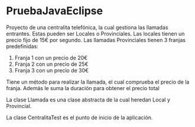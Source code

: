 # PruebaJavaEclipse
Proyecto de una centralita telefónica, la cual gestiona las llamadas entrantes.
Estas pueden ser Locales o Provinciales.
Las locales tienen un precio fijo de 15€ por segundo.
Las llamadas Provinciales tienen 3 franjas predefinidas:

<ol>
  <li>Franja 1 con un precio de 20€</li>
  <li>Franja 2 con un precio de 25€</li>
  <li>Franja 3 con un precio de 30€</li>
</ol>
Tiene un método para realizar la llamada, el cual comprueba el precio de la franja.
Además le suma la duración para obtener el precio total

La clase Llamada es una clase abstracta de la cual heredan Local y Provincial.

La clase CentralitaTest es el punto de inicio de la aplicación.
